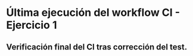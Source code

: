 # Última ejecución del workflow CI - Ejercicio 1

## Verificación final del CI tras corrección del test.